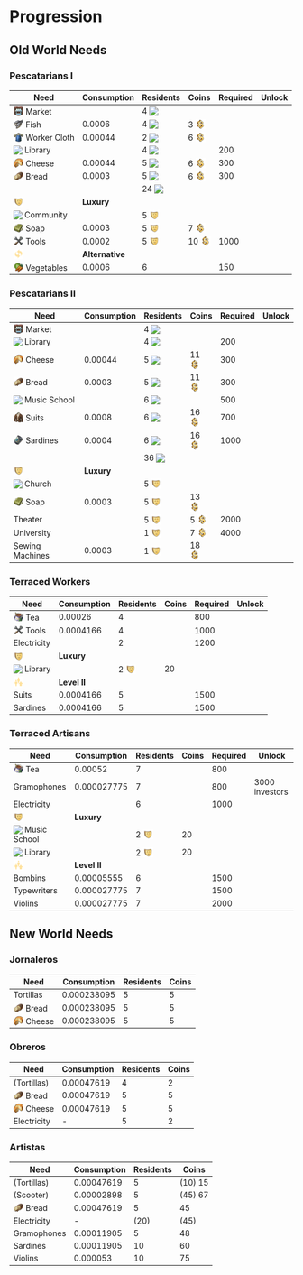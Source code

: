 # Progression

<style>
  img.icon {
    vertical-align: text-bottom;
    width: 18px;
  }
</style>

## Old World Needs

### Pescatarians I

Need | Consumption | Residents | Coins | Required | Unlock
--- | --- | --- | --- | --- | ---
<img src="./icons/icon_market.png" class="icon"/> Market | | 4 <img src="../mods/addon-pescatarians/data/ui/jakob/icon_pescatarian_workforce.png" class="icon" />
<img src="./icons/icon_fish.png" class="icon"/> Fish | 0.0006 | 4  <img src="../mods/addon-pescatarians/data/ui/jakob/icon_pescatarian_workforce.png" class="icon" /> | 3 <img src="./icons/icon_coins.png" class="icon"/>
<img src="./icons/icon_cloth.png" class="icon"/> Worker Cloth | 0.00044 | 2  <img src="../mods/addon-pescatarians/data/ui/jakob/icon_pescatarian_workforce.png" class="icon" /> | 6 <img src="./icons/icon_coins.png" class="icon"/>
<img src="../mods/addon-pescatarians/data/ui/jakob/icon_library.png" class="icon"/> Library | | 4  <img src="../mods/addon-pescatarians/data/ui/jakob/icon_pescatarian_workforce.png" class="icon" /> | | 200
<img src="./icons/icon_cheese.png" class="icon"/> Cheese | 0.00044 | 5 <img src="../mods/addon-pescatarians/data/ui/jakob/icon_pescatarian_workforce.png" class="icon" /> | 6 <img src="./icons/icon_coins.png" class="icon"/> | 300
<img src="./icons/icon_bread.png" class="icon"/> Bread | 0.0003 | 5 <img src="../mods/addon-pescatarians/data/ui/jakob/icon_pescatarian_workforce.png" class="icon" /> | 6 <img src="./icons/icon_coins.png" class="icon"/> | 300
| | | 24 <img src="../mods/addon-pescatarians/data/ui/jakob/icon_pescatarian_workforce.png" class="icon" />
<img src="./icons/icon_happiness_20.png" class="icon" /> | **Luxury** | | | |
<img src="../mods/addon-pescatarians/data/ui/jakob/icon_pescatarian_church.png" class="icon" /> Community | | 5 <img src="./icons/icon_happiness_20.png" class="icon" />
<img src="../shared/production-olive-soap-jakob/data/ui/jakob/icon_olive_soap.png" class="icon" /> Soap | 0.0003 | 5 <img src="./icons/icon_happiness_20.png" class="icon" /> | 7 <img src="./icons/icon_coins.png" class="icon"/>
<img src="./icons/icon_tools_16.png" class="icon" /> Tools | 0.0002 | 5 <img src="./icons/icon_happiness_20.png" class="icon" /> | 10 <img src="./icons/icon_coins.png" class="icon"/> | 1000
<img src="./icons/icon_alternative_20.png" class="icon" /> | **Alternative** | | | |
<img src="./icons/icon_vegetables.png" class="icon" /> Vegetables | 0.0006 | 6 | | 150 |


### Pescatarians II

Need | Consumption | Residents | Coins | Required | Unlock
--- | --- | --- | --- | --- | ---
<img src="./icons/icon_market.png" class="icon"/> Market | | 4  <img src="../mods/addon-pescatarians/data/ui/jakob/icon_pescatarian_workforce.png" class="icon" />
<img src="../mods/addon-pescatarians/data/ui/jakob/icon_library.png" class="icon" /> Library | | 4  <img src="../mods/addon-pescatarians/data/ui/jakob/icon_pescatarian_workforce.png" class="icon" /> | | 200
<img src="./icons/icon_cheese.png" class="icon"/> Cheese | 0.00044 | 5 <img src="../mods/addon-pescatarians/data/ui/jakob/icon_pescatarian_workforce.png" class="icon" /> | 11 <img src="./icons/icon_coins.png" class="icon"/> | 300
<img src="./icons/icon_bread.png" class="icon"/> Bread | 0.0003 | 5 <img src="../mods/addon-pescatarians/data/ui/jakob/icon_pescatarian_workforce.png" class="icon" /> | 11 <img src="./icons/icon_coins.png" class="icon"/> | 300
<img src="../mods/addon-pescatarians/data/ui/jakob/icon_music_school.png" class="icon" /> Music School | | 6 <img src="../mods/addon-pescatarians/data/ui/jakob/icon_pescatarian_workforce.png" class="icon" /> | | 500
<img src="./icons/icon_suits.png" class="icon" /> Suits | 0.0008 | 6 <img src="../mods/addon-pescatarians/data/ui/jakob/icon_pescatarian_workforce.png" class="icon" /> | 16 <img src="./icons/icon_coins.png" class="icon"/> | 700
<img src="./icons/icon_fish_16.png" class="icon" /> Sardines | 0.0004 | 6 <img src="../mods/addon-pescatarians/data/ui/jakob/icon_pescatarian_workforce.png" class="icon" /> | 16 <img src="./icons/icon_coins.png" class="icon"/> | 1000
| | | 36 <img src="../mods/addon-pescatarians/data/ui/jakob/icon_pescatarian_workforce.png" class="icon" />
<img src="./icons/icon_happiness_20.png" class="icon" /> | **Luxury** | | | |
<img src="../mods/addon-pescatarians/data/ui/jakob/icon_pescatarian_church.png" class="icon" /> Church | | 5 <img src="./icons/icon_happiness_20.png" class="icon" />
<img src="../shared/production-olive-soap-jakob/data/ui/jakob/icon_olive_soap.png" class="icon" /> Soap | 0.0003 | 5 <img src="./icons/icon_happiness_20.png" class="icon" /> | 13 <img src="./icons/icon_coins.png" class="icon"/>
Theater | | 5 <img src="./icons/icon_happiness_20.png" class="icon" /> | 5 <img src="./icons/icon_coins.png" class="icon"/> | 2000
University | | 1 <img src="./icons/icon_happiness_20.png" class="icon" /> | 7 <img src="./icons/icon_coins.png" class="icon"/> | 4000
Sewing Machines | 0.0003 | 1 <img src="./icons/icon_happiness_20.png" class="icon" /> | 18 <img src="./icons/icon_coins.png" class="icon"/>

### Terraced Workers

Need | Consumption | Residents | Coins | Required | Unlock
--- | --- | --- | --- | --- | ---
<img src="./icons/icon_tea.png" class="icon" /> Tea | 0.00026 | 4 | | 800
<img src="./icons/icon_tools_16.png" class="icon" /> Tools | 0.0004166 | 4 | | 1000
Electricity | | 2 | | 1200 |
<img src="./icons/icon_happiness_20.png" class="icon" /> | **Luxury** | | | |
<img src="../mods/addon-pescatarians/data/ui/jakob/icon_library.png" class="icon" /> Library | | 2 <img src="./icons/icon_happiness_20.png" class="icon" /> | 20
<img src="./icons/icon_level2.png" class="icon" /> | **Level II** | | | |
Suits | 0.0004166 | 5 | | 1500
Sardines | 0.0004166 | 5 | | 1500

### Terraced Artisans

Need | Consumption | Residents | Coins | Required | Unlock
--- | --- | --- | --- | --- | ---
<img src="./icons/icon_tea.png" class="icon" /> Tea | 0.00052 | 7 | | 800
Gramophones | 0.000027775 | 7 | | 800 | 3000 investors
Electricity | | 6 | | 1000 |
<img src="./icons/icon_happiness_20.png" class="icon" /> | **Luxury** | | | |
<img src="../mods/addon-pescatarians/data/ui/jakob/icon_music_school.png" class="icon" /> Music School | | 2 <img src="./icons/icon_happiness_20.png" class="icon" /> | 20
<img src="../mods/addon-pescatarians/data/ui/jakob/icon_library.png" class="icon" /> Library | | 2 <img src="./icons/icon_happiness_20.png" class="icon" /> | 20
<img src="./icons/icon_level2.png" class="icon" /> | **Level II** | | | |
Bombins | 0.00005555 | 6 | | 1500
Typewriters | 0.000027775 | 7 | | 1500
Violins | 0.000027775 | 7 | | 2000

## New World Needs

### Jornaleros

Need | Consumption | Residents | Coins
--- | --- | --- | ---
Tortillas | 0.000238095 | 5 | 5
<img src="./icons/icon_bread.png" class="icon"/> Bread | 0.000238095 | 5 | 5
<img src="./icons/icon_cheese.png" class="icon"/> Cheese | 0.000238095 | 5 | 5

### Obreros

Need | Consumption | Residents | Coins
--- | --- | --- | ---
(Tortillas) | 0.00047619 | 4 | 2
<img src="./icons/icon_bread.png" class="icon"/> Bread | 0.00047619 | 5 | 5
<img src="./icons/icon_cheese.png" class="icon"/> Cheese | 0.00047619 | 5 | 5
Electricity | - | 5 | 2

### Artistas

Need | Consumption | Residents | Coins
--- | --- | --- | ---
(Tortillas) | 0.00047619 | 5 | (10) 15
(Scooter) | 0.00002898 | 5 | (45) 67
<img src="./icons/icon_bread.png" class="icon"/> Bread | 0.00047619 | 5 | 45
Electricity | - | (20) | (45)
Gramophones | 0.00011905  | 5 | 48
Sardines | 0.00011905 | 10 | 60
Violins | 0.000053 | 10 | 75